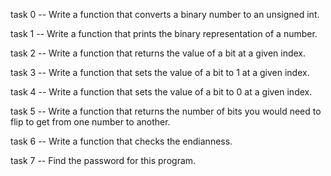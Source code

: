 task 0 -- Write a function that converts a binary number to an unsigned int.

task 1 -- Write a function that prints the binary representation of a number.

task 2 -- Write a function that returns the value of a bit at a given index.

task 3 -- Write a function that sets the value of a bit to 1 at a given index.

task 4 -- Write a function that sets the value of a bit to 0 at a given index.

task 5 -- Write a function that returns the number of bits you would need to flip to get from one number to another.

task 6 -- Write a function that checks the endianness.

task 7 -- Find the password for this program.
